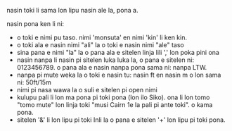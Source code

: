 nasin toki li sama lon lipu nasin ale la, pona a.

nasin pona ken li ni:
- o toki e nimi pu taso. nimi 'monsuta' en nimi 'kin' li ken kin.
- o toki ala e nasin nimi "ali" la o toki e nasin nimi "ale" taso
- sina pana e nimi "la" la o pana ala e sitelen linja lili ',' lon poka pini ona
- nasin nanpa li nasin pi sitelen luka luka la, o pana e sitelen ni: 0123456789. o pana ala e nasin nanpa pona sama ni: nanpa LTW.
- nanpa pi mute weka la o toki e nasin tu: nasin ft en nasin m o lon sama ni: 50ft/15m
- nimi pi nasa wawa la o suli e sitelen pi open nimi
- kulupu pali li lon ma pona pi toki pona (lon ilo Siko). ona li lon tomo "tomo mute" lon linja toki "musi Cairn 1e la pali pi ante toki". o kama pona.
- sitelen '&' li lon lipu pi toki Inli la o pana e sitelen '+' lon lipu pi toki pona. 
